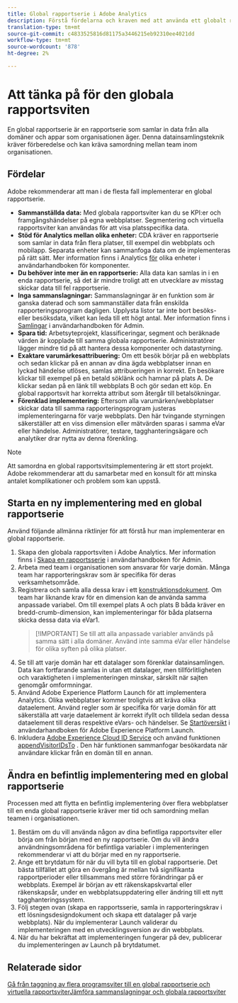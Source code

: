```yaml
---
title: Global rapportserie i Adobe Analytics
description: Förstå fördelarna och kraven med att använda ett globalt rapporteringsprogram.
translation-type: tm+mt
source-git-commit: c4833525816d81175a3446215eb92310ee4021dd
workflow-type: tm+mt
source-wordcount: '878'
ht-degree: 2%

---
```



# Att tänka på för den globala rapportsviten

En global rapportserie är en rapportserie som samlar in data från alla domäner och appar som organisationen äger. Denna datainsamlingsteknik kräver förberedelse och kan kräva samordning mellan team inom organisationen.

## Fördelar

Adobe rekommenderar att man i de flesta fall implementerar en global rapportserie.

* **Sammanställda data:** Med globala rapportsviter kan du se KPI:er och framgångshändelser på egna webbplatser. Segmentering och virtuella rapportsviter kan användas för att visa platsspecifika data.
* **Stöd för Analytics mellan olika enheter:** CDA kräver en rapportserie som samlar in data från flera platser, till exempel din webbplats och mobilapp. Separata enheter kan sammanfoga data om de implementeras på rätt sätt. Mer information finns i Analytics [för](../../components/cda/cda-home.md) olika enheter i användarhandboken för komponenter.
* **Du behöver inte mer än en rapportserie:** Alla data kan samlas in i en enda rapportserie, så det är mindre troligt att en utvecklare av misstag skickar data till fel rapportserie.
* **Inga sammanslagningar:** Sammanslagningar är en funktion som är ganska daterad och som sammanställer data från enskilda rapporteringsprogram dagligen. Upplysta listor tar inte bort besöks- eller besöksdata, vilket kan leda till ett högt antal. Mer information finns i [Samlingar](../../admin/c-manage-report-suites/rollup-report-suite.md) i användarhandboken för Admin.
* **Spara tid:** Arbetsyteprojekt, klassificeringar, segment och beräknade värden är kopplade till samma globala rapportserie. Administratörer lägger mindre tid på att hantera dessa komponenter och datastyrning.
* **Exaktare varumärkesattribuering:** Om ett besök börjar på en webbplats och sedan klickar på en annan av dina ägda webbplatser innan en lyckad händelse utlöses, samlas attribueringen in korrekt. En besökare klickar till exempel på en betald söklänk och hamnar på plats A. De klickar sedan på en länk till webbplats B och gör sedan ett köp. En global rapportsvit har korrekta attribut som återgår till betalsökningar.
* **Förenklad implementering:** Eftersom alla varumärken/webbplatser skickar data till samma rapporteringsprogram justeras implementeringarna för varje webbplats. Den här tvingande styrningen säkerställer att en viss dimension eller mätvärden sparas i samma eVar eller händelse. Administratörer, testare, tagghanteringsägare och analytiker drar nytta av denna förenkling.

>[!NOTE]
>
>Att samordna en global rapportsvitsimplementering är ett stort projekt. Adobe rekommenderar att du samarbetar med en konsult för att minska antalet komplikationer och problem som kan uppstå.

## Starta en ny implementering med en global rapportserie

Använd följande allmänna riktlinjer för att förstå hur man implementerar en global rapportserie.

1. Skapa den globala rapportsviten i Adobe Analytics. Mer information finns i [Skapa en rapportsserie](../../admin/admin-console/create-report-suite.md) i användarhandboken för Admin.
2. Arbeta med team i organisationen som ansvarar för varje domän. Många team har rapporteringskrav som är specifika för deras verksamhetsområde.
3. Registrera och samla alla dessa krav i ett [konstruktionsdokument](solution-design.md). Om team har liknande krav för en dimension kan de använda samma anpassade variabel. Om till exempel plats A och plats B båda kräver en bredd-crumb-dimension, kan implementeringar för båda platserna skicka dessa data via eVar1.
   > [!IMPORTANT] Se till att alla anpassade variabler används på samma sätt i alla domäner. Använd inte samma eVar eller händelse för olika syften på olika platser.
4. Se till att varje domän har ett datalager som förenklar datainsamlingen. Data kan fortfarande samlas in utan ett datalager, men tillförlitligheten och varaktigheten i implementeringen minskar, särskilt när sajten genomgår omformningar.
5. Använd Adobe Experience Platform Launch för att implementera Analytics. Olika webbplatser kommer troligtvis att kräva olika dataelement. Använd regler som är specifika för varje domän för att säkerställa att varje dataelement är korrekt ifyllt och tilldela sedan dessa dataelement till deras respektive eVars- och händelser. Se [Startöversikt](https://docs.adobe.com/content/help/en/launch/using/overview.html) i användarhandboken för Adobe Experience Platform Launch.
6. Inkludera [Adobe Experience Cloud ID Service](https://docs.adobe.com/content/help/sv-SE/id-service/using/home.html) och använd funktionen [appendVisitorIDsTo](https://docs.adobe.com/content/help/en/id-service/using/id-service-api/methods/appendvisitorid.html) . Den här funktionen sammanfogar besökardata när användare klickar från en domän till en annan.

## Ändra en befintlig implementering med en global rapportserie

Processen med att flytta en befintlig implementering över flera webbplatser till en enda global rapportserie kräver mer tid och samordning mellan teamen i organisationen.

1. Bestäm om du vill använda någon av dina befintliga rapportsviter eller börja om från början med en ny rapportserie. Om du vill ändra användningsområdena för befintliga variabler i implementeringen rekommenderar vi att du börjar med en ny rapportserie.
2. Ange ett brytdatum för när du vill byta till en global rapportserie. Det bästa tillfället att göra en övergång är mellan två signifikanta rapportperioder eller tillsammans med större förändringar på er webbplats. Exempel är början av ett räkenskapskvartal eller räkenskapsår, under en webbplatsuppdatering eller ändring till ett nytt tagghanteringssystem.
3. Följ stegen ovan (skapa en rapportsserie, samla in rapporteringskrav i ett lösningsdesigndokument och skapa ett datalager på varje webbplats). När du implementerar Launch validerar du implementeringen med en utvecklingsversion av din webbplats.
4. När du har bekräftat att implementeringen fungerar på dev, publicerar du implementeringen av Launch på brytdatumet.

## Relaterade sidor

[Gå från taggning av flera programsviter till en global rapportserie och virtuella rapportsviter](../../components/vrs/vrs-considerations.md)[Jämföra sammanslagningar och globala rapportsviter](../../admin/c-manage-report-suites/rollup-report-suite.md)
